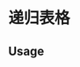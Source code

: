 # 递归表格

## Usage

<code-view title="基本用法" description="基本treetable用法">
    <div style="overflow:hidden;width:100%">
        <ClientOnly>
            <q-tree-table :header="header" :treeData="data.dataTree">
                <!-- <template #header="scope">{{ scope.hKey }}</template> -->
                <!-- scope: {cell, parent, index, headerKey, cIndex}  cell当前单元格数据，parent:父级单元格数据，index行下标, headerKey当前单元格对应的表格头字段, cIndex当前单元格在父单元格children的下标-->
                <template #default="{ headerKey, cell, parent, index }">
                    <div v-if="(headerKey == 'title2' || headerKey == 'title3' || headerKey == 'title7') && index === 0">
                        <a-input :value="cell.data[key]"></a-input>
                        <button @click="add({ headerKey, cell, parent, index })">添加</button>
                    </div>
                    <span v-else><a-input :value="cell.data[key]"></a-input></span>
                </template>
            </q-tree-table>
        </ClientOnly>
    </div>
    <template #codeText>
        <highlight-code :code="code"/>
    </template>
</code-view>

<script setup>
    import {reactive} from 'vue'
    // import {QTreeTable} from '@quantum-design/vue3-pc-ui'
    const tags = ['title1', 'title2', 'title3', 'title7']

    const header = {
        title1: '标题1',
        title2: '标题2',
        title3: '标题3',
        title7: {
            title7: '标题7',
            data: '配置'
        }
    };

    const dataTree = [
        {
            key: 'title1', // direct_type
            data: { // 
            }, 
            config: { 
            },
            title1: '122323',
            children: [
                {
                    data: { // 
                    }, 
                    config: { 
                    },
                    key: 'title2', // direct_type
                    children: [{

                        key: 'title3', // direct_type
                        data: {},
                        config: {}, 
                        children: [{
                            key: 'title7', // direct_type
                            data: {},
                            config: {},
                            sub_key: ['title7', 'data'], // 最后 一层,
                        }]
                    }]
                }
            ]
        }
    ];


// 表格的dateTree数据要是一个响应式数据
    const data = reactive({
        dataTree
    })

    // 点击添加按钮
    const add = ({cell, parent, index}) => {
        const _index = tags.indexOf(cell.key || '');
        let _obj= {};
        let _p = {};
        for (let i = _index; i < tags.length; i++) {
            const _o = {
                key: tags[i],
                config: {},
                data: {}
            };
            _o[_o.key] = {};
            if (typeof header[_o.key] === 'object') {
                _o.sub_key = Object.keys(header[_o.key]);
                _o.sub_key.forEach((_k) => {
                    _o[_k] = {};
                });
            }
            if (i !== tags.length - 1) {
                _o.children = [];
            }
            if (cell.level && i === cell.level - 1) {
                _p = _o;
            } else {
                _obj.children && _obj.children.push(_o);
            }
            _obj = _o;
        }
        if (_index === 0) {
            data.dataTree.push(_p);
        } else {
            parent.children && parent.children.push(_p);
        }
        console.log(data.dataTree)
    }
    const code = `
    <q-tree-table :header="header" :treeData="data.dataTree">
            <!-- <template #header="scope">{{ scope.hKey }}</template> -->
            <!-- scope: {cell, parent, index, headerKey, cIndex}  cell当前单元格数据，parent:父级单元格数据，index行下标, headerKey当前单元格对应的表格头字段, cIndex当前单元格在父单元格children的下标-->
            <template #default="{ headerKey, cell, parent, index }">
                <Input v-model:value="cell.data[key]"></Input>
            </template>
        </q-tree-table>
        
        <script setup>

        import {QTreeTable} from '@quantum-design/vue3-pc-ui';
        import {reactive} from 'vue'
             const header = {
                title1: '标题1',
                title2: '标题2',
                title3: '标题3',
                title7: {
                    title7: '标题7',
                    data: '配置'
                }
            };

            const dataTree = [
                {
                    key: 'title1', // direct_type
                    data: { // 
                    }, 
                    config: { 
                    },
                    title1: '122323',
                    children: [
                        {
                            data: { // 
                            }, 
                            config: { 
                            },
                            key: 'title2', // direct_type
                            children: [{

                                key: 'title3', // direct_type
                                data: {},
                                config: {}, 
                                children: [{
                                    key: 'title7', // direct_type
                                    data: {},
                                    config: {},
                                    sub_key: ['title7', 'data'], // 最后 一层,
                                }]
                            }]
                        }
                    ]
                }
            ];
        \<\/\script>`

</script>
